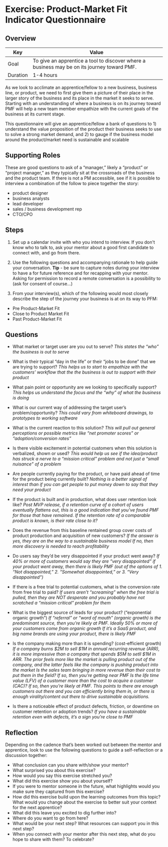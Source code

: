 # Exercise: Product-Market Fit Indicator Questionnaire

## Overview

| Key | Value |
| --- | --- |
| Goal | To give an apprentice a tool to discover where a business may be on its journey toward PMF. |
| Duration | 1-4 hours |

As we look to acclimate an apprentice/fellow to a new business, business line, or product, we need to first give them a picture of their place in the larger story of the business and its place in the market it seeks to serve. Starting with an understanding of where a business is on its journey toward PMF will help a new team member empathize with the current goals of the business at its current stage. 

This questionnaire will give an apprentice/fellow a bank of questions to 1) understand the value proposition of the product their business seeks to use to solve a strong market demand, and 2) to gauge if the business model around the product/market need is sustainable and scalable 

## Supporting Roles

These are good questions to ask of a “manager,” likely a “product” or “project manager,” as they typically sit at the crossroads of the business and the product team. If there is not a PM accessible, see if it is possible to interview a combination of the follow to piece together the story:
 - product designer
 - business analysts
 - lead developer
 - sales / business development rep
 - CTO/CPO 

## Steps

1. Set up a calendar invite with who you intend to interview. If you don't know who to talk to, ask your mentor about a good first candidate to connect with, and go from there.

2. Use the following questions and accompanying rationale to help guide your conversation.
**Tip** - be sure to capture notes during your interview to have a for future reference and for recapping with your mentor. Asking for permission to record a remote conversation is a possibility to (ask for consent of course…)

3. From your interview(s), which of the following would most closely describe the step of the journey your business is at on its way to PFM:

- Pre Product-Market Fit
- Close to Product Market Fit
- Past Product-Market Fit

## Questions

- What market or target user are you out to serve?
  _This states the “who” the business is out to serve_

- What is their typical “day in the life” or their “jobs to be done” that we are trying to support?
  _This helps us to start to empathize with the customers’ workflow that the the business is out to support with their product_

- What pain point or opportunity are we looking to specifically support?
  _This helps us understand the focus and the “why” of what the business is doing_

- What is our current way of addressing the target user’s problem/opportunity?
  _This could vary from whiteboard drawings, to prototypes to working software_

- What is the current reaction to this solution?
  _This will pull out general perceptions or possible metrics like “net promoter scores” or “adoption/conversion rates”_

- Is there visible excitement in potential customers when this solution is verbalized, shown or used?
  _This would help us see if the idea/product has struck a nerve to a “mission critical” problem and not just a “small nuisance” of a problem_

- Are people currently paying for the product, or have paid ahead of time for the product being currently built?
  _Nothing is a better signal of interest than if you can get people to put money down to say that they need your product_

- If the product is built and in production, what does user retention look like?
  _Post MVP release, if a retention curve of a cohort of users eventually flattens out, this is a good indication that you’ve found PMF for those that have remained._
  _If the retention rate of a comparable product is known, is their rate close to it?_

- Does the revenue from this baseline rentained group cover costs of product production and acquisition of new customers?
  _If the answer is yes, they are on the way to a sustainable business model_
  _If no, then more discovery is needed to reach profitability_

- Do users say they’d be very disappointed if your product went away?
  _If 40% or more of customers would say they are “very disappointed” if your product went away, then there is likely PMF (out of the options of 1. “Not disappointed,” 2. “Somewhat disappointed,” or 3. “Very disappointed”)_

- If there is a free trial to potential customers, what is the conversion rate from free trial to paid?
  _If users aren’t “screaming” when the free trial is pulled, then they are NOT desperate and you probably have not scratched a “mission critical” problem for them_

- What is the biggest source of leads for your product? (“exponential organic growth”)
  _If “referral” or “word of mouth” (organic growth) is the predominant source, then you’re likely at PMF._
  _Ideally 50% or more of your customers come from organic growth_
  _If it’s a SaaS product, and big name brands are using your product, there is likely PMF_

- Is the company making more than it is spending? (cost-efficient growth)
  _If a company burns $2M to sell $1M in annual recurring revenue (ARR), it is more impressive than a company that spends $5M to setll $1M in ARR. The prior feels more like the market is pulling product out of the company, and the latter feels like the company is pushing product into the market_
  _Is the sales team bringing in more revenue than their cost to put them in the field? If so, then you’re getting near PMF_
  _Is the life time value (LFV) of a customer more than the cost to acquire a customer (CAC)? If so, then you’re likely at PMF. This points to there are enough customers out there and you can efficiently bring them in, or there is enough virality/content out there to drive sustainable acquisitions._

- Is there a noticeable effect of product defects, friction, or downtime on customer retention or adoption trends?
  _If you have a sustainable retention even with defects, it’s a sign you’re close to PMF_

## Reflection

Depending on the cadence that’s been worked out between the mentor and apprentice, look to use the following questions to guide a self-reflection  or a discussion together:

- What conclusion can you share with/show your mentor?
- What surprised you about this exercise?
- How would you say this exercise stretched you? 
- What did this exercise show you about yourself?
- If you were to mentor someone in the future, what highlights would you make sure they captured from this exercise? 
- How did this exercise build upon the learning outcomes from this topic? What would you change about the exercise to better suit your context for the next apprentice?
- What did this leave you excited to dig further into? 
- Where do you want to go from here?
- What would be your next step? What resources can support you in this next step?
- When you connect with your mentor after this next step, what do you hope to share with them? To celebrate? 


